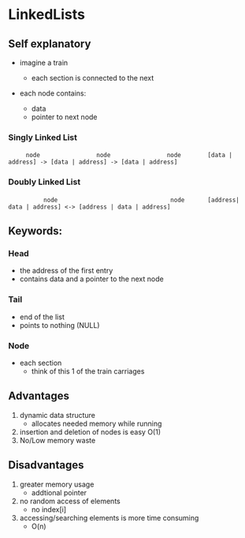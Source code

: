 # LinkedLists
## Self explanatory
- imagine a train
    - each section is connected to the next

- each node contains:
    - data
    - pointer to next node


### Singly Linked List
`      node                node                node        `
` [data | address] -> [data | address] -> [data | address] `

### Doubly Linked List
`           node                                node      `
` [address| data | address] <-> [address | data | address]`

## Keywords:
### Head
- the address of the first entry
- contains data and a pointer to the next node

### Tail
- end of the list
- points to nothing (NULL)

### Node
- each section
    - think of this 1 of the train carriages 

## Advantages
1. dynamic data structure 
    - allocates needed memory while running
2. insertion and deletion of nodes is easy O(1)
3. No/Low memory waste

## Disadvantages
1. greater memory usage 
    - addtional pointer
2. no random access of elements 
    - no index[i]
3. accessing/searching elements is more time consuming
    - O(n)
